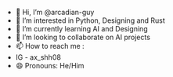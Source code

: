 - 👋 Hi, I’m @arcadian-guy
- 👀 I’m interested in Python, Designing and Rust
- 🌱 I’m currently learning AI and Designing 
- 💞️ I’m looking to collaborate on AI projects
- 📫 How to reach me :
- IG - ax_shh08
- 😄 Pronouns: He/Him
